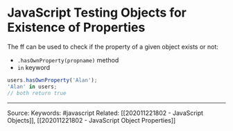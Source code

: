 # JavaScript Testing Objects for Existence of Properties

The ff can be used to check if the property of a given object exists or not:
- `.hasOwnProperty(propname)` method
- `in` keyword
```js
users.hasOwnProperty('Alan');
'Alan' in users;
// both return true
```

---
Source:
Keywords: #javascript 
Related: [[202011221802 - JavaScript Objects]], [[202011221802 - JavaScript Object Properties]]